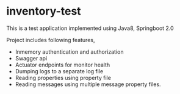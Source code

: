# inventory-test
This is a test application implemented using Java8, Springboot 2.0

Project includes following features,

  * Inmemory authentication and authorization
  * Swagger api
  * Actuator endpoints for monitor health
  * Dumping logs to a separate log file
  * Reading properties using property file
  * Reading messages using multiple message property files.
